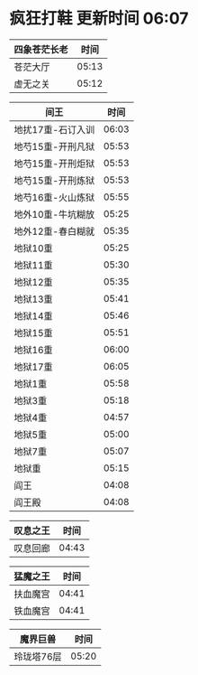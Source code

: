 # 疯狂打鞋 更新时间 06:07

| 四象苍茫长老   | 时间    |
|--------|-------|
| 苍茫大厅 | 05:13 |
| 虚无之关 | 05:12 |

| 间王   | 时间    |
|--------|-------|
| 地扰17重-石订入训 | 06:03 |
| 地芍15重-开刑凡狱 | 05:53 |
| 地芍15重-开刑炬狱 | 05:53 |
| 地芍15重-开刑炼狱 | 05:53 |
| 地芍16重-火山炼狱 | 05:55 |
| 地外10重-牛坑糊放 | 05:25 |
| 地外12重-春白糊就 | 05:35 |
| 地狱10重 | 05:25 |
| 地狱11重 | 05:30 |
| 地狱12重 | 05:35 |
| 地狱13重 | 05:41 |
| 地狱14重 | 05:46 |
| 地狱15重 | 05:51 |
| 地狱16重 | 06:00 |
| 地狱17重 | 06:05 |
| 地狱1重 | 05:58 |
| 地狱3重 | 05:18 |
| 地狱4重 | 04:57 |
| 地狱5重 | 05:00 |
| 地狱7重 | 05:07 |
| 地狱重 | 05:15 |
| 阎王 | 04:08 |
| 阎王殿 | 04:08 |

| 叹息之王   | 时间    |
|--------|-------|
| 叹息回廊 | 04:43 |

| 猛魔之王   | 时间    |
|--------|-------|
| 扶血魔宫 | 04:41 |
| 铁血魔宫 | 04:41 |

| 魔界巨兽   | 时间    |
|--------|-------|
| 玲珑塔76层 | 05:20 |